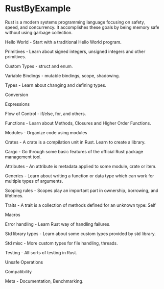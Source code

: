 # RustByExample

Rust is a modern systems programming language focusing on safety, speed, and concurrency. It accomplishes these goals by being memory safe without using garbage collection.

Hello World - Start with a traditional Hello World program.

Primitives - Learn about signed integers, unsigned integers and other primitives.

Custom Types - struct and enum.

Variable Bindings - mutable bindings, scope, shadowing.

Types - Learn about changing and defining types.

Conversion

Expressions

Flow of Control - if/else, for, and others.

Functions - Learn about Methods, Closures and Higher Order Functions.

Modules - Organize code using modules

Crates - A crate is a compilation unit in Rust. Learn to create a library.

Cargo - Go through some basic features of the official Rust package management tool.

Attributes - An attribute is metadata applied to some module, crate or item.

Generics - Learn about writing a function or data type which can work for multiple types of arguments.

Scoping rules - Scopes play an important part in ownership, borrowing, and lifetimes.

Traits - A trait is a collection of methods defined for an unknown type: Self

Macros

Error handling - Learn Rust way of handling failures.

Std library types - Learn about some custom types provided by std library.

Std misc - More custom types for file handling, threads.

Testing - All sorts of testing in Rust.

Unsafe Operations

Compatibility

Meta - Documentation, Benchmarking.


